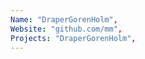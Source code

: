 ```yaml
--- 
Name: "DraperGorenHolm", 
Website: "github.com/mm", 
Projects: "DraperGorenHolm",
--- 
```

<!--lang:en--> 

<!--lang:es--] 

<!--lang:de--] 

<!--lang:fr--] 

<!--lang:pl--] 

<!--lang:uk--] 

[!--lang:*--> 